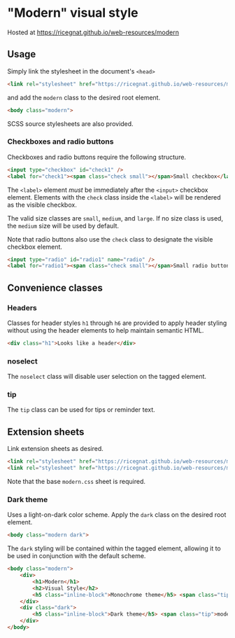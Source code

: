# "Modern" visual style
Hosted at https://ricegnat.github.io/web-resources/modern

## Usage
Simply link the stylesheet in the document's `<head>` 
```html
<link rel="stylesheet" href="https://ricegnat.github.io/web-resources/modern/modern.css" />
```
and add the `modern` class to the desired root element.
```html
<body class="modern">
```
SCSS source stylesheets are also provided.
### Checkboxes and radio buttons
Checkboxes and radio buttons require the following structure.
```html
<input type="checkbox" id="check1" />
<label for="check1"><span class="check small"></span>Small checkbox</label>
```
The `<label>` element *must* be immediately after the `<input>` checkbox element. Elements with the `check` class inside the `<label>` will be rendered as the visible checkbox.

The valid size classes are `small`, `medium`, and `large`. If no size class is used, the `medium` size will be used by default.

Note that radio buttons also use the `check` class to designate the visible checkbox element.
```html
<input type="radio" id="radio1" name="radio" />
<label for="radio1"><span class="check small"></span>Small radio button</label>
```
## Convenience classes
### Headers
Classes for header styles `h1` through `h6` are provided to apply header styling without using the header elements to help maintain semantic HTML.
```html
<div class="h1">Looks like a header</div>
```
### noselect
The `noselect` class will disable user selection on the tagged element.
### tip
The `tip` class can be used for tips or reminder text.
## Extension sheets
Link extension sheets as desired.
```html
<link rel="stylesheet" href="https://ricegnat.github.io/web-resources/modern/modern.css" />
<link rel="stylesheet" href="https://ricegnat.github.io/web-resources/modern/modern.dark.css" />
```
Note that the base `modern.css` sheet is required.
### Dark theme
Uses a light-on-dark color scheme. Apply the `dark` class on the desired root element.
```html
<body class="modern dark">
```
The `dark` styling will be contained within the tagged element, allowing it to be used in conjunction with the default scheme.
```html
<body class="modern">
    <div>
        <h1>Modern</h1>
        <h2>Visual Style</h2>
        <h5 class="inline-block">Monochrome theme</h5> <span class="tip">modern.css</span>
    </div>
    <div class="dark">
        <h5 class="inline-block">Dark theme</h5> <span class="tip">modern.dark.css</span>
    </div>
</body>
```
